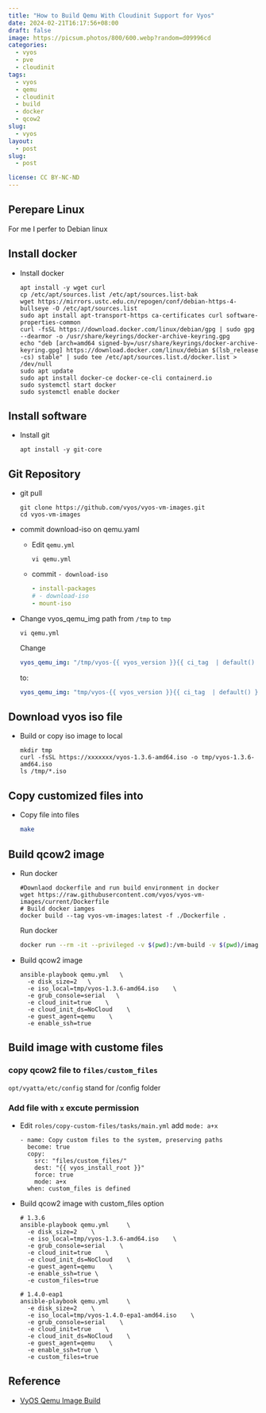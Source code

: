 ```yaml
---
title: "How to Build Qemu With Cloudinit Support for Vyos"
date: 2024-02-21T16:17:56+08:00
draft: false
image: https://picsum.photos/800/600.webp?random=d09996cd
categories:
  - vyos
  - pve
  - cloudinit
tags:
  - vyos
  - qemu
  - cloudinit
  - build
  - docker
  - qcow2
slug:
  - vyos
layout: 
  - post
slug: 
  - post

license: CC BY-NC-ND
---
```


## Perepare Linux
For me I perfer to Debian linux

## Install docker
  - Install docker
    ```shell
    apt install -y wget curl 
    cp /etc/apt/sources.list /etc/apt/sources.list-bak
    wget https://mirrors.ustc.edu.cn/repogen/conf/debian-https-4-bullseye -O /etc/apt/sources.list
    sudo apt install apt-transport-https ca-certificates curl software-properties-common
    curl -fsSL https://download.docker.com/linux/debian/gpg | sudo gpg --dearmor -o /usr/share/keyrings/docker-archive-keyring.gpg
    echo "deb [arch=amd64 signed-by=/usr/share/keyrings/docker-archive-keyring.gpg] https://download.docker.com/linux/debian $(lsb_release -cs) stable" | sudo tee /etc/apt/sources.list.d/docker.list > /dev/null
    sudo apt update
    sudo apt install docker-ce docker-ce-cli containerd.io
    sudo systemctl start docker
    sudo systemctl enable docker
    ```

## Install software
  - Install git
    ```shell
    apt install -y git-core
    ```


## Git Repository

  - git pull 
    ```shell
    git clone https://github.com/vyos/vyos-vm-images.git
    cd vyos-vm-images
    ```

  - commit download-iso on qemu.yaml
      - Edit `qemu.yml`
        ```shell
        vi qemu.yml
        ```
      - commit `- download-iso`
        ```yaml
        - install-packages
        # - download-iso
        - mount-iso
        ```
  - Change vyos_qemu_img path from `/tmp` to `tmp`
    ```shell
    vi qemu.yml 
    ```
    Change
    ```yaml
    vyos_qemu_img: "/tmp/vyos-{{ vyos_version }}{{ ci_tag  | default() }}-{{vyos_disk_size}}G-qemu.qcow2"
    ```
    to:
    ```yaml
    vyos_qemu_img: "tmp/vyos-{{ vyos_version }}{{ ci_tag  | default() }}-{{vyos_disk_size}}G-qemu.qcow2"
    ```

## Download vyos iso file
  - Build or copy iso image to local
    ```shell
    mkdir tmp
    curl -fsSL https://xxxxxxx/vyos-1.3.6-amd64.iso -o tmp/vyos-1.3.6-amd64.iso
    ls /tmp/*.iso
    ```


## Copy customized files into
  - Copy file into files
    ```bash
    make

    ```

## Build qcow2 image
  - Run docker
    ```shell
    #Downlaod dockerfile and run build environment in docker 
    wget https://raw.githubusercontent.com/vyos/vyos-vm-images/current/Dockerfile
    # Build docker iamges
    docker build --tag vyos-vm-images:latest -f ./Dockerfile .
    ```
    Run docker
    ```bash
    docker run --rm -it --privileged -v $(pwd):/vm-build -v $(pwd)/images:/images -w /vm-build vyos-vm-images:latest bash
    ```

  - Build qcow2 image
    ```shell
    ansible-playbook qemu.yml   \
      -e disk_size=2   \
      -e iso_local=tmp/vyos-1.3.6-amd64.iso    \
      -e grub_console=serial   \
      -e cloud_init=true    \
      -e cloud_init_ds=NoCloud    \
      -e guest_agent=qemu    \
      -e enable_ssh=true
      ```
## Build image with custome files
### copy qcow2 file to `files/custom_files`

`opt/vyatta/etc/config` stand for /config folder

### Add file with `x` excute permission
  - Edit `roles/copy-custom-files/tasks/main.yml` add `mode: a+x`
    ```shell
    - name: Copy custom files to the system, preserving paths
      become: true
      copy:
        src: "files/custom_files/"
        dest: "{{ vyos_install_root }}"
        force: true
        mode: a+x
      when: custom_files is defined
    ```
  - Build qcow2 image with custom_files option

    ```shell
    # 1.3.6
    ansible-playbook qemu.yml     \
      -e disk_size=2    \
      -e iso_local=tmp/vyos-1.3.6-amd64.iso    \
      -e grub_console=serial    \
      -e cloud_init=true    \
      -e cloud_init_ds=NoCloud    \
      -e guest_agent=qemu    \
      -e enable_ssh=true \
      -e custom_files=true

    ```

    ```shell
    # 1.4.0-eap1
    ansible-playbook qemu.yml     \
      -e disk_size=2    \
      -e iso_local=tmp/vyos-1.4.0-epa1-amd64.iso    \
      -e grub_console=serial    \
      -e cloud_init=true    \
      -e cloud_init_ds=NoCloud    \
      -e guest_agent=qemu    \
      -e enable_ssh=true \
      -e custom_files=true

    ```



## Reference
  - [VyOS Qemu Image Build](https://codingpackets.com/blog/vyos-qemu-image-build/)